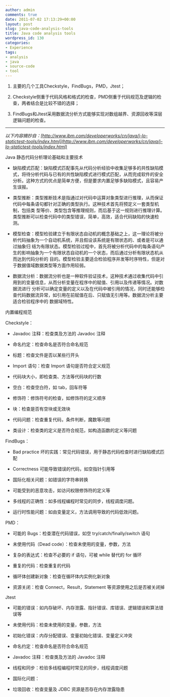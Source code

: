 ```yaml
---
author: admin
comments: true
date: 2011-07-02 17:13:29+00:00
layout: post
slug: java-code-analysis-tools
title: Java code analysis tools
wordpress_id: 130
categories:
- Experience
tags:
- analysis
- java
- source-code
- tool
---
```



	
  1. 主要的几个工具Checkstyle，FindBugs，PMD，Jtest；

	
  2. Checkstyle侧重于代码风格和格式的检查，PMD侧重于代码规范及逻辑的检查，两者结合是比较不错的选择；

	
  3. FindBugs和Jtest采用数据流分析方式能够实现对数组越界、资源回收等深层逻辑问题的检查。


---------------------------------------------------------------------------------------
_以下内容摘抄自：[http://www.ibm.com/developerworks/cn/java/j-lo-statictest-tools/index.html](http://www.ibm.com/developerworks/cn/java/j-lo-statictest-tools/index.html)_

Java 静态代码分析理论基础和主要技术



	
  * 缺陷模式匹配：缺陷模式匹配事先从代码分析经验中收集足够多的共性缺陷模式，将待分析代码与已有的共性缺陷模式进行模式匹配，从而完成软件的安全分析。这种方式的优点是简单方便，但是要求内置足够多缺陷模式，且容易产生误报。

	
  * 类型推断：类型推断技术是指通过对代码中运算对象类型进行推理，从而保证代码中每条语句都针对正确的类型执行。这种技术首先将预定义一套类型机制，包括类 型等价、类型包含等推理规则，而后基于这一规则进行推理计算。类型推断可以检查代码中的类型错误，简单，高效，适合代码缺陷的快速检测。

	
  * 模型检查：模型检验建立于有限状态自动机的概念基础之上，这一理论将被分析代码抽象为一个自动机系统，并且假设该系统是有限状态的、或者是可以通过抽象归 结为有限状态。模型检验过程中，首先将被分析代码中的每条语句产生的影响抽象为一个有限状态自动机的一个状态，而后通过分析有限状态机从而达到代码分析的 目的。模型检验主要适合检验程序并发等时序特性，但是对于数据值域数据类型等方面作用较弱。

	
  * 数据流分析：数据流分析也是一种软件验证技术，这种技术通过收集代码中引用到的变量信息，从而分析变量在程序中的赋值、引用以及传递等情况。对数据流进行 分析可以确定变量的定义以及在代码中被引用的情况，同时还能够检查代码数据流异常，如引用在前赋值在后、只赋值无引用等。数据流分析主要适合检验程序中的 数据域特性。




内置编程规范

Checkstyle：



	
  * Javadoc 注释：检查类及方法的 Javadoc 注释

	
  * 命名约定：检查命名是否符合命名规范

	
  * 标题：检查文件是否以某些行开头

	
  * Import 语句：检查 Import 语句是否符合定义规范

	
  * 代码块大小，即检查类、方法等代码块的行数

	
  * 空白：检查空白符，如 tab，回车符等

	
  * 修饰符：修饰符号的检查，如修饰符的定义顺序

	
  * 块：检查是否有空块或无效块

	
  * 代码问题：检查重复代码，条件判断，魔数等问题

	
  * 类设计：检查类的定义是否符合规范，如构造函数的定义等问题


FindBugs：

	
  * Bad practice 坏的实践：常见代码错误，用于静态代码检查时进行缺陷模式匹配

	
  * Correctness 可能导致错误的代码，如空指针引用等

	
  * 国际化相关问题：如错误的字符串转换

	
  * 可能受到的恶意攻击，如访问权限修饰符的定义等

	
  * 多线程的正确性：如多线程编程时常见的同步，线程调度问题。

	
  * 运行时性能问题：如由变量定义，方法调用导致的代码低效问题。


PMD：

	
  * 可能的 Bugs：检查潜在代码错误，如空 try/catch/finally/switch 语句

	
  * 未使用代码（Dead code）：检查未使用的变量，参数，方法

	
  * 复杂的表达式：检查不必要的 if 语句，可被 while 替代的 for 循环

	
  * 重复的代码：检查重复的代码

	
  * 循环体创建新对象：检查在循环体内实例化新对象

	
  * 资源关闭：检查 Connect，Result，Statement 等资源使用之后是否被关闭掉


Jtest

	
  * 可能的错误：如内存破坏、内存泄露、指针错误、库错误、逻辑错误和算法错误等

	
  * 未使用代码：检查未使用的变量，参数，方法

	
  * 初始化错误：内存分配错误、变量初始化错误、变量定义冲突

	
  * 命名约定：检查命名是否符合命名规范

	
  * Javadoc 注释：检查类及方法的 Javadoc 注释

	
  * 线程和同步：检验多线程编程时常见的同步，线程调度问题

	
  * 国际化问题：

	
  * 垃圾回收：检查变量及 JDBC 资源是否存在内存泄露隐患


